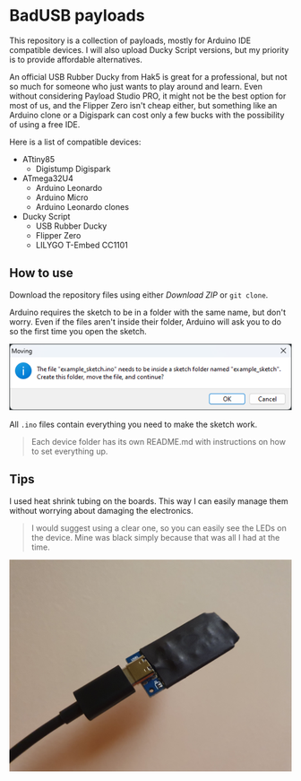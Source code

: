 # BadUSB payloads
This repository is a collection of payloads, mostly for Arduino IDE compatible devices. I will also upload Ducky Script versions, but my priority is to provide affordable alternatives.

An official USB Rubber Ducky from Hak5 is great for a professional, but not so much for someone who just wants to play around and learn. Even without considering Payload Studio PRO, it might not be the best option for most of us, and the Flipper Zero isn't cheap either, but something like an Arduino clone or a Digispark can cost only a few bucks with the possibility of using a free IDE.

Here is a list of compatible devices:
- ATtiny85
  - Digistump Digispark
- ATmega32U4
  - Arduino Leonardo
  - Arduino Micro
  - Arduino Leonardo clones
- Ducky Script
  - USB Rubber Ducky
  - Flipper Zero
  - LILYGO T-Embed CC1101

## How to use

Download the repository files using either _Download ZIP_ or `git clone`.

Arduino requires the sketch to be in a folder with the same name, but don't worry. Even if the files aren't inside their folder, Arduino will ask you to do so the first time you open the sketch.

![Screenshot of the Arduino folder creation dialog](/assets/images/arduino_folder_creation_dialog.png)

All `.ino` files contain everything you need to make the sketch work.

> Each device folder has its own README.md with instructions on how to set everything up.

## Tips

I used heat shrink tubing on the boards. This way I can easily manage them without worrying about damaging the electronics.

> I would suggest using a clear one, so you can easily see the LEDs on the device. Mine was black simply because that was all I had at the time.

![Photo of a chinese Arduino Leonardo clone with heat shrink tubing](/assets/images/leonardo_heatshrink_tubing.jpg)